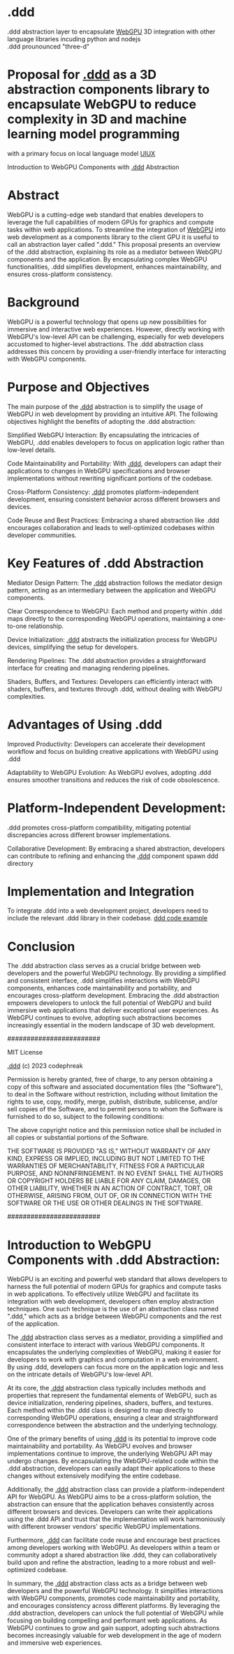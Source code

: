 # .ddd
.ddd abstraction layer to encapsulate <a href="https://developer.mozilla.org/en-US/docs/Web/API/WebGPU_API">WebGPU</a> 3D integration with other language libraries incuding python and nodejs<br />
.ddd prounounced "three-d"<br />

# Proposal for <a href="https://github.com/webmindml/prepostprocess.ddd/blob/main/ddd.ddd">.ddd</a> as a 3D abstraction components library to encapsulate WebGPU to reduce complexity in 3D and machine learning model programming<br />
with a primary focus on local language model <a href="https://github.com/Faicey">UIUX</a><br />

Introduction to WebGPU Components with <a href="https://github.com/webmindml/ddd">.ddd</a> Abstraction<br />
# Abstract<br />

WebGPU is a cutting-edge web standard that enables developers to leverage the full capabilities of modern GPUs for graphics and compute tasks within web applications. To streamline the integration of <a href="https://gpuweb.github.io/gpuweb/explainer/">WebGPU</a> into web development as a components library to the client GPU it is useful to call an abstraction layer called ".ddd." This proposal presents an overview of the .ddd abstraction, explaining its role as a mediator between WebGPU components and the application. By encapsulating complex WebGPU functionalities, .ddd simplifies development, enhances maintainability, and ensures cross-platform consistency.<br />
# Background<br />

WebGPU is a powerful technology that opens up new possibilities for immersive and interactive web experiences. However, directly working with WebGPU's low-level API can be challenging, especially for web developers accustomed to higher-level abstractions. The .ddd abstraction class addresses this concern by providing a user-friendly interface for interacting with WebGPU components.<br />
# Purpose and Objectives<br />

The main purpose of the <a href="https://github.com/webmindml/prepostprocess.ddd/blob/main/ddd.ddd">.ddd</a> abstraction is to simplify the usage of WebGPU in web development by providing an intuitive API. The following objectives highlight the benefits of adopting the .ddd abstraction:

  Simplified WebGPU Interaction: By encapsulating the intricacies of WebGPU, .ddd enables developers to focus on application logic rather than low-level details.

  Code Maintainability and Portability: With <a href="https://github.com/webmindml/ddd">.ddd</a>, developers can adapt their applications to changes in WebGPU specifications and browser implementations without rewriting significant portions of the codebase.

  Cross-Platform Consistency: <a href="https://github.com/webmindml/prepostprocess.ddd/blob/main/README.md">.ddd</a> promotes platform-independent development, ensuring consistent behavior across different browsers and devices.

  Code Reuse and Best Practices: Embracing a shared abstraction like .ddd encourages collaboration and leads to well-optimized codebases within developer communities.<br />

# Key Features of .ddd Abstraction<br />

  Mediator Design Pattern: The <a href="https://github.com/webmindml/prepostprocess.ddd/blob/main/ddd.ddd">.ddd</a> abstraction follows the mediator design pattern, acting as an intermediary between the application and WebGPU components.

  Clear Correspondence to WebGPU: Each method and property within .ddd maps directly to the corresponding WebGPU operations, maintaining a one-to-one relationship.

  Device Initialization: <a href="https://github.com/webmindml/ddd">.ddd</a> abstracts the initialization process for WebGPU devices, simplifying the setup for developers.

  Rendering Pipelines: The .ddd abstraction provides a straightforward interface for creating and managing rendering pipelines.

  Shaders, Buffers, and Textures: Developers can efficiently interact with shaders, buffers, and textures through .ddd, without dealing with WebGPU complexities.<br />
# Advantages of Using .ddd<br />

  Improved Productivity: Developers can accelerate their development workflow and focus on building creative applications with WebGPU using .ddd<br />

  Adaptability to WebGPU Evolution: As WebGPU evolves, adopting .ddd ensures smoother transitions and reduces the risk of code obsolescence.

# Platform-Independent Development:<br />
.ddd promotes cross-platform compatibility, mitigating potential discrepancies across different browser implementations.

  Collaborative Development: By embracing a shared abstraction, developers can contribute to refining and enhancing the <a href="https://github.com/webmindml/prepostprocess.ddd/blob/main/ddd.ddd">.ddd</a> component spawn ddd directory<br />

# Implementation and Integration<br />

To integrate .ddd into a web development project, developers need to include the relevant .ddd library in their codebase. <a href="https://github.com/webmindml/.ddd/blob/main/example.ddd">ddd code example</a><br />
# Conclusion<br />

The .ddd abstraction class serves as a crucial bridge between web developers and the powerful WebGPU technology. By providing a simplified and consistent interface, .ddd simplifies interactions with WebGPU components, enhances code maintainability and portability, and encourages cross-platform development. Embracing the .ddd abstraction empowers developers to unlock the full potential of WebGPU and build immersive web applications that deliver exceptional user experiences. As WebGPU continues to evolve, adopting such abstractions becomes increasingly essential in the modern landscape of 3D web development.<br />

########################

MIT License

<a href="https://github.com/webmindml/prepostprocess.ddd/blob/main/README.md">.ddd</a> (c) 2023 codephreak

Permission is hereby granted, free of charge, to any person obtaining a copy of this software and associated documentation files (the "Software"), to deal in the Software without restriction, including without limitation the rights to use, copy, modify, merge, publish, distribute, sublicense, and/or sell copies of the Software, and to permit persons to whom the Software is furnished to do so, subject to the following conditions:

The above copyright notice and this permission notice shall be included in all copies or substantial portions of the Software.

THE SOFTWARE IS PROVIDED "AS IS," WITHOUT WARRANTY OF ANY KIND, EXPRESS OR IMPLIED, INCLUDING BUT NOT LIMITED TO THE WARRANTIES OF MERCHANTABILITY, FITNESS FOR A PARTICULAR PURPOSE, AND NONINFRINGEMENT. IN NO EVENT SHALL THE AUTHORS OR COPYRIGHT HOLDERS BE LIABLE FOR ANY CLAIM, DAMAGES, OR OTHER LIABILITY, WHETHER IN AN ACTION OF CONTRACT, TORT, OR OTHERWISE, ARISING FROM, OUT OF, OR IN CONNECTION WITH THE SOFTWARE OR THE USE OR OTHER DEALINGS IN THE SOFTWARE.<br />

########################<br />

# Introduction to WebGPU Components with .ddd Abstraction:<br />

WebGPU is an exciting and powerful web standard that allows developers to harness the full potential of modern GPUs for graphics and compute tasks in web applications. To effectively utilize WebGPU and facilitate its integration with web development, developers often employ abstraction techniques. One such technique is the use of an abstraction class named ".ddd," which acts as a bridge between WebGPU components and the rest of the application.<br />

The <a href="https://github.com/webmindml/ddd">.ddd</a> abstraction class serves as a mediator, providing a simplified and consistent interface to interact with various WebGPU components. It encapsulates the underlying complexities of WebGPU, making it easier for developers to work with graphics and computation in a web environment. By using .ddd, developers can focus more on the application logic and less on the intricate details of WebGPU's low-level API.<br />

At its core, the <a href="https://github.com/webmindml/ddd">.ddd</a> abstraction class typically includes methods and properties that represent the fundamental elements of WebGPU, such as device initialization, rendering pipelines, shaders, buffers, and textures. Each method within the .ddd class is designed to map directly to corresponding WebGPU operations, ensuring a clear and straightforward correspondence between the abstraction and the underlying technology.<br />

One of the primary benefits of using <a href="https://github.com/webmindml/ddd">.ddd</a> is its potential to improve code maintainability and portability. As WebGPU evolves and browser implementations continue to improve, the underlying WebGPU API may undergo changes. By encapsulating the WebGPU-related code within the .ddd abstraction, developers can easily adapt their applications to these changes without extensively modifying the entire codebase.<br />

Additionally, the <a href="https://github.com/webmindml/ddd">.ddd</a> abstraction class can provide a platform-independent API for WebGPU. As WebGPU aims to be a cross-platform solution, the abstraction can ensure that the application behaves consistently across different browsers and devices. Developers can write their applications using the .ddd API and trust that the implementation will work harmoniously with different browser vendors' specific WebGPU implementations.<br />

Furthermore, <a href="https://github.com/webmindml/ddd">.ddd</a> can facilitate code reuse and encourage best practices among developers working with WebGPU. As developers within a team or community adopt a shared abstraction like .ddd, they can collaboratively build upon and refine the abstraction, leading to a more robust and well-optimized codebase.<br />

In summary, the <a href="https://github.com/webmindml/ddd">.ddd</a> abstraction class acts as a bridge between web developers and the powerful WebGPU technology. It simplifies interactions with WebGPU components, promotes code maintainability and portability, and encourages consistency across different platforms. By leveraging the .ddd abstraction, developers can unlock the full potential of WebGPU while focusing on building compelling and performant web applications. As WebGPU continues to grow and gain support, adopting such abstractions becomes increasingly valuable for web development in the age of modern and immersive web experiences.<br />
